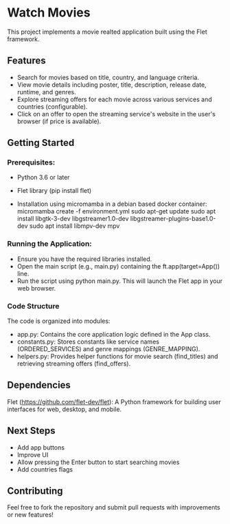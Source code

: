 # Watch Movies

This project implements a movie realted application built using the Flet framework.

## Features

- Search for movies based on title, country, and language criteria.
- View movie details including poster, title, description, release date, runtime, and genres.
- Explore streaming offers for each movie across various services and countries (configurable).
- Click on an offer to open the streaming service's website in the user's browser (if price is available).

## Getting Started

### Prerequisites:

- Python 3.6 or later
- Flet library (pip install flet)

- Installation using micromamba in a debian based docker container:
micromamba create -f environment.yml
sudo apt-get update
sudo apt install libgtk-3-dev libgstreamer1.0-dev libgstreamer-plugins-base1.0-dev
sudo apt install libmpv-dev mpv


### Running the Application:

- Ensure you have the required libraries installed.
- Open the main script (e.g., main.py) containing the ft.app(target=App()) line.
- Run the script using python main.py. This will launch the Flet app in your web browser.

### Code Structure

The code is organized into modules:

- app.py: Contains the core application logic defined in the App class.
- constants.py: Stores constants like service names (ORDERED_SERVICES) and genre mappings (GENRE_MAPPING).
- helpers.py: Provides helper functions for movie search (find_titles) and retrieving streaming offers (find_offers).

## Dependencies

Flet (https://github.com/flet-dev/flet): A Python framework for building user interfaces for web, desktop, and mobile.

## Next Steps

- Add app buttons
- Improve UI
- Allow pressing the Enter button to start searching movies
- Add countries flags

## Contributing

Feel free to fork the repository and submit pull requests with improvements or new features!

<!-- TODO
README.md
Github Actions
Sponsor Button
Download Count
Reddit comments
 -->
